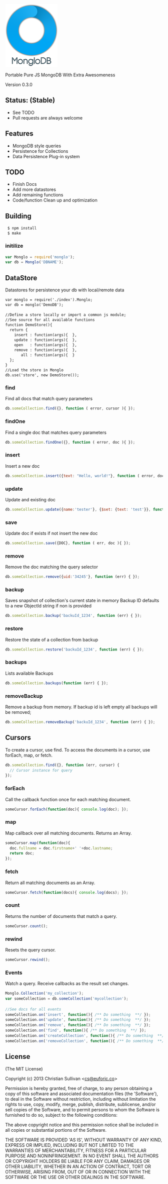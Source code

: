 ![MongoDB](https://github.com/Monglo/monglo.github.com/raw/master/images/logo.png)

Portable Pure JS MongoDB With Extra Awesomeness

Version 0.3.0

## Status: (Stable)
 - See TODO
 - Pull requests are always welcome

## Features
 - MongoDB style queries
 - Persistence for Collections
 - Data Persistence Plug-in system

## TODO
  - Finish Docs
  - Add more datastores
  - Add remaining functions
  - Code/function Clean up and optimization

## Building
```
 $ npm install
 $ make
```

### initilize

```js
var Monglo = require('monglo');
var db = Monglo('DBNAME');
```

## DataStore

Datastores for persistence your db with local/remote data

```
var monglo = require('./index').Monglo;
var db = monglo('DemoDB');

//Define a store locally or import a common js module;
//See source for all available functions
function DemoStore(){
  return {
    insert : function(args){  },
    update : function(args){  },
    open   : function(args){  },
    remove : function(args){  },
       all : function(args){  }
  };
}
//Load the store in Monglo
db.use('store', new DemoStore());
```

### find
Find all docs that match query parameters
```js
db.someCollection.find({}, function ( error, cursor ){ });
```

### findOne
Find a single doc that matches query parameters

```js
db.someCollection.findOne({}, function ( error, doc ){ });
```

### insert
Insert a new doc

```js
db.someCollection.insert({text: "Hello, world!"}, function ( error, doc ){ });
```

### update
Update and existing doc

```js
db.someCollection.update({name:'tester'}, {$set: {text: 'test'}}, function ( err, doc ){ });
```

### save
Update doc if exists if not insert the new doc

```js
db.someCollection.save({DOC}, function ( err, doc ){ });
```

### remove
Remove the doc matching the query selector

```js
db.someCollection.remove({uid:'34245'}, function (err) { });
```

### backup
Saves snapshot of collection's current state in memory
Backup ID defaults to a new ObjectId string if non is provided

```js
db.someCollection.backup('backuId_1234', function (err) { });
```

### restore
Restore the state of a collection from backup

```js
db.someCollection.restore('backuId_1234', function (err) { });
```

### backups
Lists available Backups

```js
db.someCollection.backups(function (err) { });
```

### removeBackup
Remove a backup from memory.
If backup id is left empty all backups will be removed;

```js
db.someCollection.removeBackup('backuId_1234', function (err) { });
```

## Cursors

To create a cursor, use find. To access the documents in a cursor, use forEach, map, or fetch.

```js
db.someCollection.find({}, function (err, cursor) {
  // Cursor instance for query
});
```

### forEach
Call the callback function once for each matching document.

```js
someCursor.forEach(function(doc){ console.log(doc); });
```

### map
Map callback over all matching documents. Returns an Array.

```js
someCursor.map(function(doc){
  doc.fullname = doc.firstname+' '+doc.lastname;
  return doc;
});
```

### fetch
Return all matching documents as an Array.

```js
someCursor.fetch(function(docs){ console.log(docs); });
```

### count
Returns the number of documents that match a query.

```js
someCursor.count();
```

### rewind
Resets the query cursor.

```js
someCursor.rewind();
```

### Events
Watch a query. Receive callbacks as the result set changes.

```js
Monglo.Collection('my_collection');
var someCollection = db.someCollection('mycollection');

//See docs for all events
someCollection.on('insert', function(){ /** Do something  **/ });
someCollection.on('update', function(){ /** Do something  **/ });
someCollection.on('remove', function(){ /** Do something  **/ });
someCollection.on('find', function(){ /** Do something  **/ });
someCollection.on('createCollection', function(){ /** Do something  **/ });
someCollection.on('removeCollection', function(){ /** Do something  **/ });
```

## License

(The MIT License)

Copyright (c) 2013 Christian Sullivan &lt;cs@euforic.co&gt;

Permission is hereby granted, free of charge, to any person obtaining
a copy of this software and associated documentation files (the
'Software'), to deal in the Software without restriction, including
without limitation the rights to use, copy, modify, merge, publish,
distribute, sublicense, and/or sell copies of the Software, and to
permit persons to whom the Software is furnished to do so, subject to
the following conditions:

The above copyright notice and this permission notice shall be
included in all copies or substantial portions of the Software.

THE SOFTWARE IS PROVIDED 'AS IS', WITHOUT WARRANTY OF ANY KIND,
EXPRESS OR IMPLIED, INCLUDING BUT NOT LIMITED TO THE WARRANTIES OF
MERCHANTABILITY, FITNESS FOR A PARTICULAR PURPOSE AND NONINFRINGEMENT.
IN NO EVENT SHALL THE AUTHORS OR COPYRIGHT HOLDERS BE LIABLE FOR ANY
CLAIM, DAMAGES OR OTHER LIABILITY, WHETHER IN AN ACTION OF CONTRACT,
TORT OR OTHERWISE, ARISING FROM, OUT OF OR IN CONNECTION WITH THE
SOFTWARE OR THE USE OR OTHER DEALINGS IN THE SOFTWARE.
